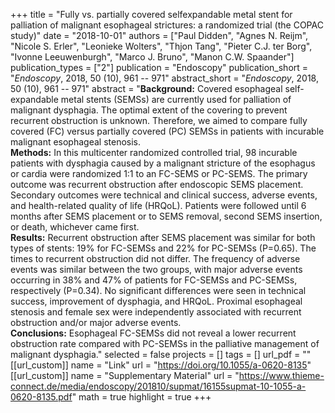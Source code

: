 +++
title = "Fully vs. partially covered selfexpandable metal stent for palliation of malignant esophageal strictures: a randomized trial (the COPAC study)"
date = "2018-10-01"
authors = ["Paul Didden", "Agnes N. Reijm", "Nicole S. Erler", "Leonieke Wolters", "Thjon Tang", "Pieter C.J. ter Borg", "Ivonne Leeuwenburgh", "Marco J. Bruno", "Manon C.W. Spaander"]
publication_types = ["2"]
publication = "Endoscopy"
publication_short = "*Endoscopy*, 2018, 50 (10), 961 -- 971"
abstract_short = "*Endoscopy*, 2018, 50 (10), 961 -- 971"
abstract = "**Background:** Covered esophageal self-expandable metal stents (SEMSs) are currently used for palliation of malignant dysphagia. The optimal extent of the covering to prevent recurrent obstruction is unknown. Therefore, we aimed to compare fully covered (FC) versus partially covered (PC) SEMSs in patients with incurable malignant esophageal stenosis.<br>**Methods:** In this multicenter randomized controlled trial, 98 incurable patients with dysphagia caused by a malignant stricture of the esophagus or cardia were randomized 1:1 to an FC-SEMS or PC-SEMS. The primary outcome was recurrent obstruction after endoscopic SEMS placement. Secondary outcomes were technical and clinical success, adverse events, and health-related quality of life (HRQoL). Patients were followed until 6 months after SEMS placement or to SEMS removal, second SEMS insertion, or death, whichever came first.<br>**Results:** Recurrent obstruction after SEMS placement was similar for both types of stents: 19% for FC-SEMSs and 22% for PC-SEMSs (P=0.65). The times to recurrent obstruction did not differ. The frequency of adverse events was similar between the two groups, with major adverse events occurring in 38% and 47% of patients for FC-SEMSs and PC-SEMSs, respectively (P=0.34). No significant differences were seen in technical success, improvement of dysphagia, and HRQoL. Proximal esophageal stenosis and female sex were independently associated with recurrent obstruction and/or major adverse events.<br>**Conclusions:** Esophageal FC-SEMSs did not reveal a lower recurrent obstruction rate compared with PC-SEMSs in the palliative management of malignant dysphagia."
selected = false
projects = []
tags = []
url_pdf = "" 
[[url_custom]]
  name = "Link"
  url = "https://doi.org/10.1055/a-0620-8135"
[[url_custom]]
    name = "Supplementary Material"
    url = "https://www.thieme-connect.de/media/endoscopy/201810/supmat/16155supmat-10-1055-a-0620-8135.pdf"
math = true
highlight = true
+++

